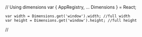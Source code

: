 // Using dimensions
    var {
      AppRegistry,
      ...
      Dimensions
    } = React;

    var width = Dimensions.get('window').width; //full width
    var height = Dimensions.get('window').height; //full height

//
